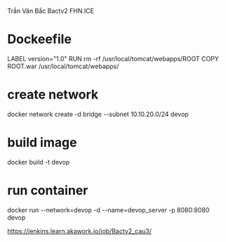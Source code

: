 Trần Văn Bắc
Bactv2
FHN.ICE

# Dockeefile

LABEL version="1.0"
RUN rm -rf /usr/local/tomcat/webapps/ROOT
COPY ROOT.war /usr/local/tomcat/webapps/

# create network
docker network create -d bridge --subnet 10.10.20.0/24 devop

# build image
docker build -t devop

# run container
docker run --network=devop -d --name=devop_server -p 8080:8080 devop

https://jenkins.learn.akawork.io/job/Bactv2_cau3/
